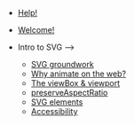 <!-- docs/_sidebar.md -->

- [Help!](https://docs.google.com/document/d/19nm5ukOJJTYtWfnEHA4K5ukCkHHygJZQYsljo28HwHE/edit)
- [Welcome!](/)

- Intro to SVG -->

  - [SVG groundwork](svg-groundwork.md)
  - [Why animate on the web?](why.md)
  - [The viewBox & viewport](the-viewbox.md)
  - [preserveAspectRatio](preserveaspectratio.md)
  - [SVG elements](svg-elements.md)
  - [Accessibility](accessibility.md)

<!-- - Diving deeper

  - [Creating & Sourcing graphics](creating-SVG-graphics.md)
  - [Optimising and structuring](optimising.md)
  - [Performance](performance.md)
  - [Masking and Clipping](masking-clipping.md)
  - [SVG Filters](filters.md) -->
